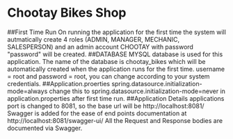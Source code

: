 # Chootay Bikes Shop
##First Time Run
On running the application for the first time the system will autmatically create 4 roles (ADMIN, MANAGER, MECHANIC, SALESPERSON) and an admin account CHOOTAY with password "password" will be created.
##DATABASE
MYSQL database is used for this application. The name of the database is chootay_bikes which will be automatically created when the application runs for the first time. username = root and password = root, you can change according to your system credentials.
##Application.proerties
spring.datasource.initialization-mode=always change this to spring.datasource.initialization-mode=never in application.properties after first time run.
##Application Details
applications port is changed to 8081, so the base url will be http://localhost:8081/
Swagger is added for the ease of end points documentation at http://localhost:8081/swagger-ui/
All the Request and Response bodies are documented via Swagger.